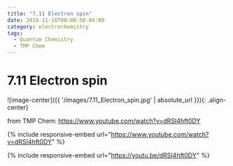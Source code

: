 ```yaml
---
title: "7.11 Electron spin"
date: 2018-11-16T08:08:50-04:00
category: electrochemistry
tags:
  - Quantum Chemistry
  - TMP Chem
---
```


# 7.11 Electron spin



![image-center]({{ '/images/7.11_Electron_spin.jpg' | absolute_url }}){: .align-center}


from TMP Chem: https://www.youtube.com/watch?v=dRSI4hft0DY

{% include responsive-embed url="https://www.youtube.com/watch?v=dRSI4hft0DY" %}

{% include responsive-embed url="https://youtu.be/dRSI4hft0DY" %}
